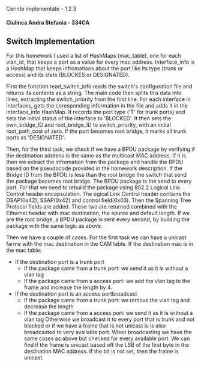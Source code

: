 Cerinte implementate - 1 2 3
#### Ciulinca Andra Stefania - 334CA

## Switch Implementation

For this homework I used a list of HashMaps (mac_table), one for each vlan_id, that keeps a port as a value for every mac address. Interface_info is a HashMap that keeps infromations about the port like its type (trunk or access) and its state (BLOCKES or DESIGNATED). 

First the function read_switch_info reads the switch's configuration file and returns its contents as a string. The main code then splits this data into lines, extracting the switch_priority from the first line. For each interface in interfaces, gets the coresponding information in the file and adds it in the interface_info HashMap. It records the port type ('T' for trunk ports) and sets the initial status of the interface to 'BLOCKED'. It then sets the own_bridge_ID and root_bridge_ID to switch_priority, with an initial root_path_cost of zero. If the port becomes root bridge, it marks all trunk ports as 'DESIGNATED'.

Then, for the third task, we check if we have a BPDU package by verifying if the destination address is the same as the multicast MAC address. If it is then we extract the infromation from the package and handle the BPDU based on the pseudocode provided in the homework description. If the Bridge ID from the BPDU is less than the root bridge the switch that send the package becomes root bridge. The BPDU package is the send to every port. For that we need to rebuild the package using 
802.2 Logical Link Control header encapsulation. The ogical Link Control header 
contains the DSAP(0x42), SSAP(0x42) and control field(0x03). Then the Spanning Tree Protocol fields are added. These two are returned combined with the Ethernet header with mac destination, the source and default length.
If we are the root bridge, a BPDU package is sent every second, by building the package with the same logic as above.

Then we have a couple of cases. For the first task we can have a unicast farme with the mac destination in the CAM table. If the destination mac is in the mac table:
- If the destination port is a trunk port
    * If the package came from a trunk port: we send it as it is without a vlan tag  
    * If the package came from a access port: we add the vlan tag to the frame and increase the length by 4.
- If the destination port is an access portbroadcast
    * If the package came from a trunk port: we remove the vlan tag and decrease the length
    * If the package came from a access port: we send it as it is without a vlan tag 
Otherwise we broadcast it to every port that is trunk and not blocked or if we have a frame that is not unicast is is also broadcasted to very available port. When broadcasting we have the same cases as above but checked for every available port.
We can find if the frame is unicast based off the LSB of the first byte in the destination MAC address. If the bit is not set, then the frame is unicast.
